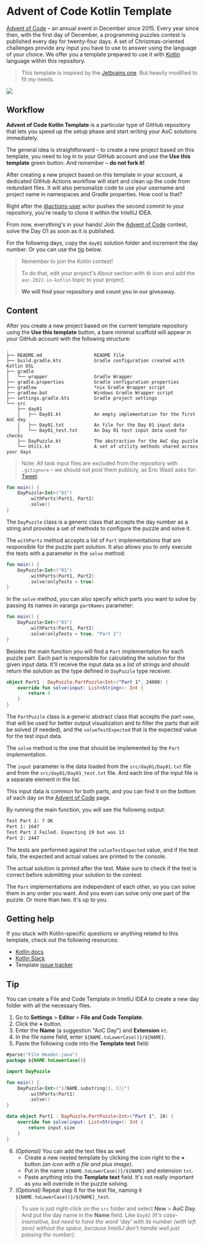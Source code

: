 # Advent of Code Kotlin Template

[Advent of Code][aoc] – an annual event in December since 2015.
Every year since then, with the first day of December, a programming puzzles contest is published every day for twenty-four days.
A set of Christmas-oriented challenges provide any input you have to use to answer using the language of your choice.
We offer you a template prepared to use it with [Kotlin][kotlin] language within this repository.

> This template is inspired by the [Jetbrains one][original-template]. But heavily modified to fit my needs.

![][file:cover]

## Workflow
**Advent of Code Kotlin Template** is a particular type of GitHub repository that lets you speed up the setup phase and 
start writing your AoC solutions immediately.

The general idea is straightforward – to create a new project based on this template, you need to log in to your GitHub 
account and use the **Use this template** green button.
And remember – **do not fork it!**

After creating a new project based on this template in your account, a dedicated GitHub Actions workflow will start and 
clean up the code from redundant files.
It will also personalize code to use your username and project name in namespaces and Gradle properties.
How cool is that?

Right after the [@actions-user][actions-user] actor pushes the second commit to your repository, you're ready to 
clone it within the IntelliJ IDEA.

From now, everything's in your hands!
Join the [Advent of Code][aoc] contest, solve the Day O1 as soon as it is published.

For the following days, copy the `day01` solution folder and increment the day number.
Or you can use the [tip](#tip) below.

> Remember to join the Kotlin contest!
> 
> To do that, edit your project's _About_ section with ⚙️ icon and add the `aoc-2022-in-kotlin` topic to your project.
> 
> **We will find your repository and count you in our giveaway.** 

## Content

After you create a new project based on the current template repository using the **Use this template** button, a 
bare minimal scaffold will appear in your GitHub account with the following structure:

```
.
├── README.md                   README file
├── build.gradle.kts            Gradle configuration created with Kotlin DSL
├── gradle
│   └── wrapper                 Gradle Wrapper
├── gradle.properties           Gradle configuration properties
├── gradlew                     *nix Gradle Wrapper script
├── gradlew.bat                 Windows Gradle Wrapper script
├── settings.gradle.kts         Gradle project settings
└── src
    ├── day01
    │   ├── Day01.kt            An empty implementation for the first AoC day
    │   ├── Day01.txt           An file for the Day 01 input data
    │   └── Day01_test.txt      An Day 01 test input data used for checks
    ├── DayPuzzle.kt            The abstraction for the AoC day puzzle
    └── Utils.kt                A set of utility methods shared across your days
```

> Note: All task input files are excluded from the repository with `.gitignore` – we should not post them publicly, 
> as Eric Wastl asks for: [Tweet](https://twitter.com/ericwastl/status/1465805354214830081).

```kotlin
fun main() {
    DayPuzzle<Int>("01")
        .withParts(Part1, Part2)
        .solve()
}
```

The `DayPuzzle` class is a generic class that accepts the day number as a string and provides a set of methods to
configure the puzzle and solve it.

The `withParts` method accepts a list of `Part` implementations that are responsible for the puzzle part solution.
It also allows you to only execute the tests with a parameter in the `solve` method:

```kotlin
fun main() {
    DayPuzzle<Int>("01")
        .withParts(Part1, Part2)
        .solve(onlyTests = true)
}
```

In the `solve` method,
you can also specify which parts you want to solve by passing its names in varargs `partNames` parameter:

```kotlin
fun main() {
    DayPuzzle<Int>("01")
        .withParts(Part1, Part2)
        .solve(onlyTests = true, "Part 2")
}
```

Besides the main function you will find a `Part` implementation for each puzzle part. 
Each part is responsible for calculating the solution for the given input data. 
It'll receive the input data as a list of strings and should return
the solution as the type defined in `DayPuzzle` type receiver.

```kotlin
object Part1 : DayPuzzle.PartPuzzle<Int>("Part 1", 24000) {
    override fun solve(input: List<String>): Int {
        return 0
    }
}
```

The `PartPuzzle` class is a generic abstract class that accepts the part `name`, 
that will be used for better output visualization and to filter the parts that will be solved (if needed),
and the `valueTestExpected` that is the expected value for the test input data.

The `solve` method is the one that should be implemented by the `Part` implementation.

The `input` parameter is the data loaded from the `src/day01/Day01.txt` file 
and from the `src/day01/Day01_test.txt` file. 
And each line of the input file is a separate element in the list.

This input data is common for both parts, and you can find it on the bottom of each 
day on the [Advent of Code][aoc] page.

By running the main function, you will see the following output:

```bash
Test Part 1: 7 OK
Part 1: 1647
Test Part 2 Failed. Expecting 19 but was 13
Part 2: 2447
```

The tests are performed against the `valueTestExpected` value, and if the test fails, 
the expected and actual values are printed to the console.

The actual solution is printed after the test. 
Make sure to check if the test is correct before submitting your solution to the contest.

The `Part` implementations are independent of each other, so you can solve them in any order you want.
And you even can solve only one part of the puzzle.
Or more than two.
It's up to you.

## Getting help

If you stuck with Kotlin-specific questions or anything related to this template, check out the following resources:

- [Kotlin docs][docs]
- [Kotlin Slack][slack]
- Template [issue tracker][issues]

## Tip

You can create a File and Code Template in IntelliJ IDEA to create a new day folder with all the necessary files.

1. Go to **Settings** > **Editor** > **File and Code Template**.
2. Click the **+** button.
3. Enter the **Name** (a suggestion "AoC Day") and **Extension** `kt`.
4. In the file name field, enter `${NAME.toLowerCase()}/${NAME}`.
5. Paste the following code into the **Template text** field:

```kotlin
#parse("File Header.java")
package ${NAME.toLowerCase()}

import DayPuzzle

fun main() {
    DayPuzzle<Int>("${NAME.substring(3, 5)}")
        .withParts(Part1)
        .solve()
}

data object Part1 : DayPuzzle.PartPuzzle<Int>("Part 1", 10) {
    override fun solve(input: List<String>): Int {
        return input.size
    }
}
```

6. _(Optional)_ You can add the text files as well
   - Create a new nested template by clicking the icon right to the **+** button _(an icon with a file and plus image)_.
   - Put in the name `${NAME.toLowerCase()}/${NAME}` and extension `txt`.
   - Paste anything into the **Template text** field. It's not really important as you will override in the puzzle solving.
7. _(Optional)_ Repeat step 6 for the test file, naming it `${NAME.toLowerCase()}/${NAME}_test`.


> To use is just right-click on the `src` folder and select **New** > **AoC Day**. 
> And put the day name in the **Name** field. 
> Like `Day02`
> _(It's case-insensitive, but need to have the word 'day' with its number (with left zero) without the space,
> because IntelliJ don't handle well just passing the number)_.

[actions-user]: https://github.com/actions-user
[aoc]: https://adventofcode.com
[docs]: https://kotlinlang.org/docs/home.html
[original-template]: https://github.com/kotlin-hands-on/advent-of-code-kotlin-template
[issues]: https://github.com/hvpaiva/advent-of-code-kotlin-template
[kiss]: https://en.wikipedia.org/wiki/KISS_principle
[kotlin]: https://kotlinlang.org
[slack]: https://surveys.jetbrains.com/s3/kotlin-slack-sign-up
[file:cover]: .github/readme/cover.png
[file:utils]: src/Utils.kt
